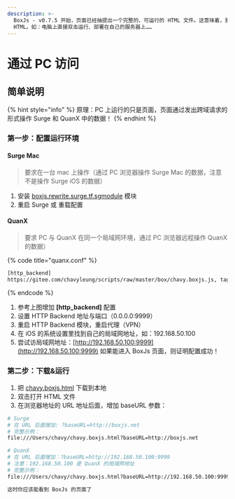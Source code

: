 ```yaml
---
description: >-
  BoxJs - v0.7.5 开始，页面已经抽提出一个完整的、可运行的 HTML 文件。这意味着，我们可以单独运行这份
  HTML。如：电脑上直接双击运行、部署在自己的服务器上……
---
```


# 通过 PC 访问

## 简单说明

{% hint style="info" %}
原理：PC 上运行的只是页面，页面通过发出跨域请求的形式操作 Surge 和 QuanX 中的数据！
{% endhint %}

### 第一步：配置运行环境

#### Surge Mac

> 要求在一台 mac 上操作（通过 PC 浏览器操作 Surge Mac 的数据，注意不是操作 Surge iOS 的数据）

1. 安装 [boxjs.rewrite.surge.tf.sgmodule](https://gitee.com/chavyleung/scripts/raw/master/box/rewrite/boxjs.rewrite.surge.tf.sgmodule) 模块
2. 重启 Surge 或 重载配置

#### QuanX

> 要求 PC 与 QuanX 在同一个局域网环境，通过 PC 浏览器远程操作 QuanX 的数据）

{% code title="quanx.conf" %}
```bash
[http_backend]
https://gitee.com/chavyleung/scripts/raw/master/box/chavy.boxjs.js, tag=BoxJs.net, path=^/, enabled=false
```
{% endcode %}

1. 参考上图增加 **\[http\_backend\]** 配置
2. 设置 HTTP Backend 地址与端口（0.0.0.0:9999）
3. 重启 HTTP Backend 模块，重启代理（VPN）
4. 在 iOS 的系统设置里找到自己的局域网地址，如：192.168.50.100
5. 尝试访局域网地址：[http://192.168.50.100:9999](http://192.168.50.100:9999) 如果能进入 BoxJs 页面，则证明配置成功！

### 第二步：下载&运行

1. 把 [chavy.boxjs.html](https://gitee.com/chavyleung/scripts/raw/master/box/chavy.boxjs.html) 下载到本地
2. 双击打开 HTML 文件
3. 在浏览器地址的 URL 地址后面，增加 baseURL 参数：

```bash
# Surge
# 在 URL 后面增加: ?baseURL=http://boxjs.net
# 完整示例：
file:///Users/chavy/chavy.boxjs.html?baseURL=http://boxjs.net

# QuanX
# 在 URL 后面增加：?baseURL=http://192.168.50.100:9999 
# 注意：192.168.50.100 是 QuanX 的局域网地址
# 完整示例：
file:///Users/chavy/chavy.boxjs.html?baseURL=http://192.168.50.100:9999

这时你应该能看到 BoxJs 的页面了

```



